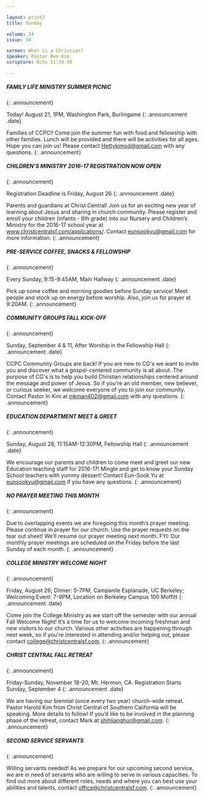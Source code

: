 ```yaml
--- 

layout: print2
title: Sunday

volume: 24
issue: 34

sermon: What is a Christian?
speaker: Pastor Ben Kim
scripture: Acts 11:19-30

---
```


##### FAMILY LIFE MINISTRY SUMMER PICNIC
{: .announcement}

Today! August 21, 1PM, Washington Park, Burlingame 
{: .announcement .date}

Families of CCPC!! Come join the summer fun with food and fellowship with other families. Lunch will be provided and there will be activities for all ages. Hope you can join us! Please contact Hettykimod@gmail.com with any questions.
{: .announcement}

##### CHILDREN’S MINISTRY 2016-17 REGISTRATION NOW OPEN
{: .announcement}

Registration Deadline is Friday, August 26
{: .announcement .date}

Parents and guardians at Christ Central! Join us for an exciting new year of learning about Jesus and sharing in church community. Please register and enroll your children (infants - 6th grade) into our Nursery and Children’s Ministry for the 2016-17 school year at www.christcentralsf.com/applications/. Contact eunsookyu@gmail.com for more information.
{: .announcement}

##### PRE-SERVICE COFFEE, SNACKS & FELLOWSHIP
{: .announcement}

Every Sunday, 9:15-9:45AM, Main Hallway
{: .announcement .date}

Pick up some coffee and morning goodies before Sunday service! Meet people and stock up on energy before worship. Also, join us for prayer at 9:20AM.
{: .announcement}


##### COMMUNITY GROUPS FALL KICK-OFF
{: .announcement}

Sunday, September 4 & 11, After Worship in the Fellowship Hall
{: .announcement .date}

CCPC Community Groups are back! If you are new to CG's we want to invite you and discover what a gospel-centered community is all about. The purpose of CG's is to help you build Christian relationships centered around the message and power of Jesus. So if you're an old member, new believer, or curious seeker, we welcome everyone of you to join our community. Contact Pastor In Kim at inkman402@gmail.com with any questions.
{: .announcement}

##### EDUCATION DEPARTMENT MEET & GREET
{: .announcement}

Sunday, August 28, 11:15AM-12:30PM, Fellowship Hall
{: .announcement .date}

We encourage our parents and children to come meet and greet our new Education teaching staff for 2016-17! Mingle and get to know your Sunday School teachers with yummy dessert!
Contact Eun-Sook Yu at eunsookyu@gmail.com if you have any questions.
{: .announcement}

##### NO PRAYER MEETING THIS MONTH
{: .announcement}

Due to overlapping events we are foregoing this month’s prayer meeting.  Please continue in prayer for our church. Use the prayer requests on the tear out sheet! We’ll resume our prayer meeting next month. FYI: Our monthly prayer meetings are scheduled on the Friday before the last Sunday of each month.
{: .announcement}

##### COLLEGE MINISTRY WELCOME NIGHT
{: .announcement}

Friday, August 26; Dinner: 5-7PM, Campanile Esplanade, UC Berkeley; Welcoming Event: 7-9PM, Location on Berkeley Campus 100 Moffitt
{: .announcement .date}

Come join the College Ministry as we start off the semester with our annual Fall Welcome Night! It’s a time for us to welcome incoming freshman and new visitors to our church. Various other activities are happening through next week, so if you're interested in attending and/or helping out, please contact college@christcentralsf.com.
{: .announcement}

##### CHRIST CENTRAL FALL RETREAT
{: .announcement}

Friday-Sunday, November 18-20, Mt. Hermon, CA. Registration Starts Sunday, September 4
{: .announcement .date}

We are having our biennial (once every two year) church-wide retreat. Pastor Harold Kim from Christ Central of Southern California will be speaking. More details to follow! If you’d like to be involved in the planning phase of the retreat, contact Mark at shihlianghur@gmail.com.
{: .announcement}

##### SECOND SERVICE SERVANTS
{: .announcement}

Willing servants needed! As we prepare for our upcoming second service, we are in need of servants who are willing to serve in various capacities. To find out more about different roles, needs and where you can best use your abilities and talents, contact office@christcentralsf.com.
{: .announcement}